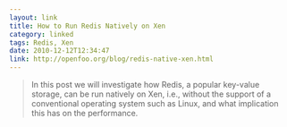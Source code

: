 ```yaml
---
layout: link
title: How to Run Redis Natively on Xen
category: linked
tags: Redis, Xen
date: 2010-12-12T12:34:47
link: http://openfoo.org/blog/redis-native-xen.html
---
```


> In this post we will investigate how Redis, a popular key-value storage, can be run natively on Xen, i.e., without the support of a conventional operating system such as Linux, and what implication this has on the performance.